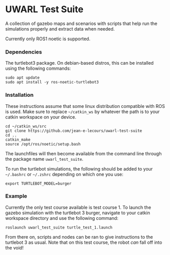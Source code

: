 # UWARL Test Suite

A collection of gazebo maps and scenarios with scripts that help run the simulations properly and extract data when needed.

Currently only ROS1 noetic is supported.

### Dependencies

The turtlebot3 package. On debian-based distros, this can be installed using the following commands:

```
sudo apt update
sudo apt install -y ros-noetic-turtlebot3
```

### Installation

These instructions assume that some linux distribution compatible with ROS is used. Make sure to replace `~/catkin_ws` by whatever the path is to your catkin workspace on your device.

```
cd ~/catkin_ws/src
git clone https://github.com/jean-e-lecours/uwarl-test-suite
cd ..
catkin_make
source /opt/ros/noetic/setup.bash
```

The launchfiles will then become available from the command line through the package name `uwarl_test_suite`.

To run the turtlebot simulations, the following should be added to your `~/.bashrc` or `~/.zshrc` depending on which one you use:

```
export TURTLEBOT_MODEL=burger
```

### Example

Currently the only test course available is test course 1. To launch the gazebo simulation with the turtlebot 3 burger, navigate to your catkin workspace directory and use the following command:

```
roslaunch uwarl_test_suite turtle_test_1.launch
```

From there on, scripts and nodes can be ran to give instructions to the turtlebot 3 as usual. Note that on this test course, the robot *can* fall off into the void!
